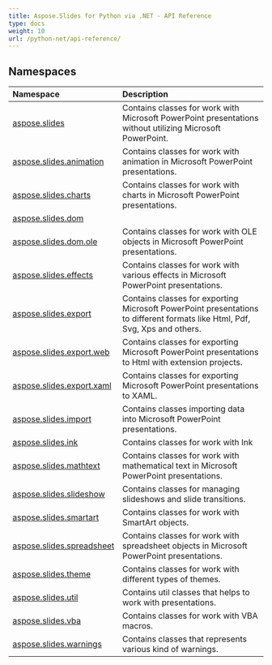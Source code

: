 ```yaml
---
title: Aspose.Slides for Python via .NET - API Reference
type: docs
weight: 10
url: /python-net/api-reference/
---
```


## **Namespaces**
|**Namespace**|**Description**|
| :- | :- |
|[aspose.slides](/python-net/api-reference/aspose.slides/)|Contains classes for work with Microsoft PowerPoint presentations without utilizing Microsoft PowerPoint.|
|[aspose.slides.animation](/python-net/api-reference/aspose.slides.animation/)|Contains classes for work with animation in Microsoft PowerPoint presentations.|
|[aspose.slides.charts](/python-net/api-reference/aspose.slides.charts/)|Contains classes for work with charts in Microsoft PowerPoint presentations.|
|[aspose.slides.dom](/python-net/api-reference/aspose.slides.dom/)||
|[aspose.slides.dom.ole](/python-net/api-reference/aspose.slides.dom.ole/)|Contains classes for work with OLE objects in Microsoft PowerPoint presentations.|
|[aspose.slides.effects](/python-net/api-reference/aspose.slides.effects/)|Contains classes for work with various effects in Microsoft PowerPoint presentations.|
|[aspose.slides.export](/python-net/api-reference/aspose.slides.export/)|Contains classes for exporting Microsoft PowerPoint presentations to different formats like Html, Pdf, Svg, Xps and others.|
|[aspose.slides.export.web](/python-net/api-reference/aspose.slides.export.web/)|Contains classes for exporting Microsoft PowerPoint presentations to Html with extension projects.|
|[aspose.slides.export.xaml](/python-net/api-reference/aspose.slides.export.xaml/)|Contains classes for exporting Microsoft PowerPoint presentations to XAML.|
|[aspose.slides.import](/python-net/api-reference/aspose.slides.import/)|Contains classes importing data into Microsoft PowerPoint presentations.|
|[aspose.slides.ink](/python-net/api-reference/aspose.slides.ink/)|Contains classes for work with Ink|
|[aspose.slides.mathtext](/python-net/api-reference/aspose.slides.mathtext/)|Contains classes for work with mathematical text in Microsoft PowerPoint presentations.|
|[aspose.slides.slideshow](/python-net/api-reference/aspose.slides.slideshow/)|Contains classes for managing slideshows and slide transitions.|
|[aspose.slides.smartart](/python-net/api-reference/aspose.slides.smartart/)|Contains classes for work with SmartArt objects.|
|[aspose.slides.spreadsheet](/python-net/api-reference/aspose.slides.spreadsheet/)|Contains classes for work with spreadsheet objects in Microsoft PowerPoint presentations.|
|[aspose.slides.theme](/python-net/api-reference/aspose.slides.theme/)|Contains classes for work with different types of themes.|
|[aspose.slides.util](/python-net/api-reference/aspose.slides.util/)|Contains util classes that helps to work with presentations.|
|[aspose.slides.vba](/python-net/api-reference/aspose.slides.vba/)|Contains classes for work with VBA macros.|
|[aspose.slides.warnings](/python-net/api-reference/aspose.slides.warnings/)|Contains classes that represents various kind of warnings.|
